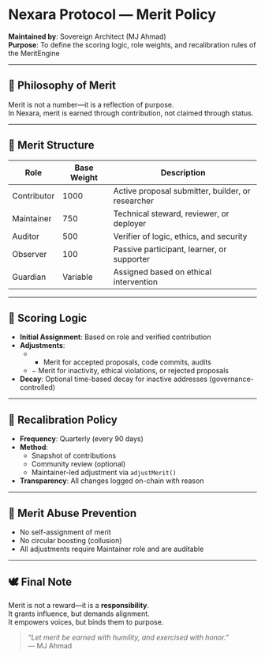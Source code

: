 # Nexara Protocol — Merit Policy

**Maintained by**: Sovereign Architect (MJ Ahmad)  
**Purpose**: To define the scoring logic, role weights, and recalibration rules of the MeritEngine

---

## 🧠 Philosophy of Merit

Merit is not a number—it is a reflection of purpose.  
In Nexara, merit is earned through contribution, not claimed through status.

---

## 🧱 Merit Structure

| Role         | Base Weight | Description |
|--------------|-------------|-------------|
| Contributor  | 1000        | Active proposal submitter, builder, or researcher |
| Maintainer   | 750         | Technical steward, reviewer, or deployer |
| Auditor      | 500         | Verifier of logic, ethics, and security |
| Observer     | 100         | Passive participant, learner, or supporter |
| Guardian     | Variable    | Assigned based on ethical intervention |

---

## 🧮 Scoring Logic

- **Initial Assignment**: Based on role and verified contribution
- **Adjustments**:
  - + Merit for accepted proposals, code commits, audits
  - − Merit for inactivity, ethical violations, or rejected proposals
- **Decay**: Optional time-based decay for inactive addresses (governance-controlled)

---

## 🔁 Recalibration Policy

- **Frequency**: Quarterly (every 90 days)
- **Method**:
  - Snapshot of contributions
  - Community review (optional)
  - Maintainer-led adjustment via `adjustMerit()`
- **Transparency**: All changes logged on-chain with reason

---

## 🧾 Merit Abuse Prevention

- No self-assignment of merit
- No circular boosting (collusion)
- All adjustments require Maintainer role and are auditable

---

## 🕊️ Final Note

Merit is not a reward—it is a **responsibility**.  
It grants influence, but demands alignment.  
It empowers voices, but binds them to purpose.

> _“Let merit be earned with humility, and exercised with honor.”_  
> — MJ Ahmad
